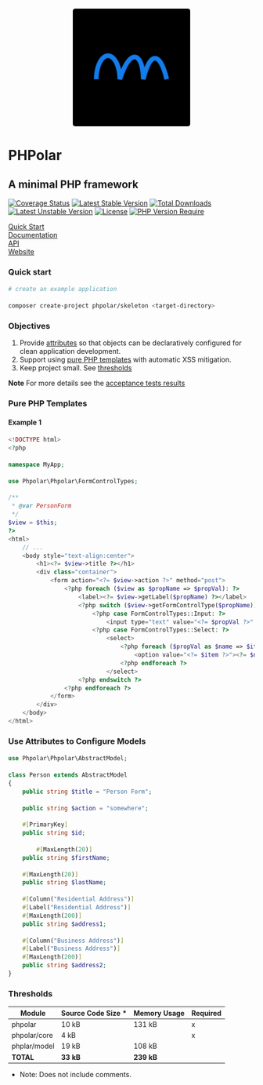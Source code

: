 <p align="center">
    <img width="240" src="./phpolar.svg" />
</p>

# PHPolar

## A minimal PHP framework

[![Coverage Status](https://coveralls.io/repos/github/phpolar/phpolar/badge.svg?branch=main)](https://coveralls.io/repos/github/phpolar/phpolar/badge.svg?branch=main) [![Latest Stable Version](http://poser.pugx.org/phpolar/phpolar/v)][def] [![Total Downloads](http://poser.pugx.org/phpolar/phpolar/downloads)][def] [![Latest Unstable Version](http://poser.pugx.org/phpolar/phpolar/v/unstable)][def] [![License](http://poser.pugx.org/phpolar/phpolar/license)][def] [![PHP Version Require](http://poser.pugx.org/phpolar/phpolar/require/php)][def]

[Quick Start](https://docs.phpolar.org/quick-start/) <br/>
[Documentation](https://docs.phpolar.org) <br/>
[API](https://api.phpolar.org) <br/>
[Website](https://phpolar.org) <br/>

### Quick start

```bash
# create an example application

composer create-project phpolar/skeleton <target-directory>
```

### Objectives

1. Provide [attributes](#use-attributes-to-configure-models) so that objects can be declaratively configured for clean application development.
1. Support using [pure PHP templates](#pure-php-templates) with automatic XSS mitigation.
1. Keep project small. See [thresholds](#thresholds)

**Note** For more details see the [acceptance tests results](./acceptance-test-results.md)

### Pure PHP Templates

#### Example 1

```php
<!DOCTYPE html>
<?php

namespace MyApp;

use Phpolar\Phpolar\FormControlTypes;

/**
 * @var PersonForm
 */
$view = $this;
?>
<html>
    // ...
    <body style="text-align:center">
        <h1><?= $view->title ?></h1>
        <div class="container">
            <form action="<?= $view->action ?>" method="post">
                <?php foreach ($view as $propName => $propVal): ?>
                    <label><?= $view->getLabel($propName) ?></label>
                    <?php switch ($view->getFormControlType($propName)): ?>
                        <?php case FormControlTypes::Input: ?>
                            <input type="text" value="<?= $propVal ?>" />
                        <?php case FormControlTypes::Select: ?>
                            <select>
                                <?php foreach ($propVal as $name => $item): ?>
                                    <option value="<?= $item ?>"><?= $name ?></option>
                                <?php endforeach ?>
                            </select>
                    <?php endswitch ?>
                <?php endforeach ?>
            </form>
        </div>
    </body>
</html>
```

### Use Attributes to Configure Models

```php
use Phpolar\Phpolar\AbstractModel;

class Person extends AbstractModel
{
    public string $title = "Person Form";

    public string $action = "somewhere";

    #[PrimaryKey]
    public string $id;

        #[MaxLength(20)]
    public string $firstName;

    #[MaxLength(20)]
    public string $lastName;

    #[Column("Residential Address")]
    #[Label("Residential Address")]
    #[MaxLength(200)]
    public string $address1;

    #[Column("Business Address")]
    #[Label("Business Address")]
    #[MaxLength(200)]
    public string $address2;
}
```

### Thresholds

|      Module    |Source Code Size * |Memory Usage|  Required |
|----------------|-------------------|------------|-----------|
|     phpolar    |       10 kB       |   131 kB   |      x    |
|  phpolar/core  |        4 kB       |            |      x    |
|  phplar/model  |       19 kB       |   108 kB   |           |
|     **TOTAL**  |     **33 kB**     | **239 kB** |           |

* Note: Does not include comments.

[def]: https://packagist.org/packages/phpolar/phpolar
